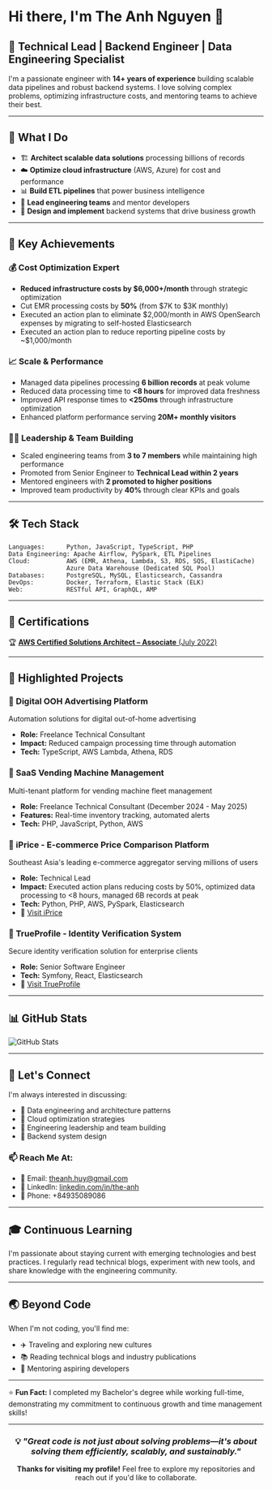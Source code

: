 # Hi there, I'm The Anh Nguyen 👋

## 🚀 Technical Lead | Backend Engineer | Data Engineering Specialist

I'm a passionate engineer with **14+ years of experience** building scalable data pipelines and robust backend systems. I love solving complex problems, optimizing infrastructure costs, and mentoring teams to achieve their best.

---

## 💼 What I Do

- 🏗️ **Architect scalable data solutions** processing billions of records
- ☁️ **Optimize cloud infrastructure** (AWS, Azure) for cost and performance
- 📊 **Build ETL pipelines** that power business intelligence
- 👥 **Lead engineering teams** and mentor developers
- 🔧 **Design and implement** backend systems that drive business growth

---

## 🎯 Key Achievements

### 💰 Cost Optimization Expert
- **Reduced infrastructure costs by $6,000+/month** through strategic optimization
- Cut EMR processing costs by **50%** (from $7K to $3K monthly)
- Executed an action plan to eliminate $2,000/month in AWS OpenSearch expenses by migrating to self-hosted Elasticsearch
- Executed an action plan to reduce reporting pipeline costs by ~$1,000/month

### 📈 Scale & Performance
- Managed data pipelines processing **6 billion records** at peak volume
- Reduced data processing time to **<8 hours** for improved data freshness
- Improved API response times to **<250ms** through infrastructure optimization
- Enhanced platform performance serving **20M+ monthly visitors**

### 👨‍💼 Leadership & Team Building
- Scaled engineering teams from **3 to 7 members** while maintaining high performance
- Promoted from Senior Engineer to **Technical Lead within 2 years**
- Mentored engineers with **2 promoted to higher positions**
- Improved team productivity by **40%** through clear KPIs and goals

---

## 🛠️ Tech Stack

```text
Languages:      Python, JavaScript, TypeScript, PHP
Data Engineering: Apache Airflow, PySpark, ETL Pipelines
Cloud:          AWS (EMR, Athena, Lambda, S3, RDS, SQS, ElastiCache)
                Azure Data Warehouse (Dedicated SQL Pool)
Databases:      PostgreSQL, MySQL, Elasticsearch, Cassandra
DevOps:         Docker, Terraform, Elastic Stack (ELK)
Web:            RESTful API, GraphQL, AMP
```

---

## 📜 Certifications

🏆 [**AWS Certified Solutions Architect – Associate** (July 2022)](https://www.credly.com/badges/2cf93814-6511-40af-ab43-852d66f1e1cd?source=linked_in_profile)

---

## 🌟 Highlighted Projects

### 🤖 Digital OOH Advertising Platform
Automation solutions for digital out-of-home advertising
- **Role:** Freelance Technical Consultant
- **Impact:** Reduced campaign processing time through automation
- **Tech:** TypeScript, AWS Lambda, Athena, RDS

### 🏪 SaaS Vending Machine Management
Multi-tenant platform for vending machine fleet management
- **Role:** Freelance Technical Consultant (December 2024 - May 2025)
- **Features:** Real-time inventory tracking, automated alerts
- **Tech:** PHP, JavaScript, Python, AWS

### 🎯 iPrice - E-commerce Price Comparison Platform
Southeast Asia's leading e-commerce aggregator serving millions of users
- **Role:** Technical Lead
- **Impact:** Executed action plans reducing costs by 50%, optimized data processing to <8 hours, managed 6B records at peak
- **Tech:** Python, PHP, AWS, PySpark, Elasticsearch
- 🔗 [Visit iPrice](https://iprice.my)

### 🔐 TrueProfile - Identity Verification System
Secure identity verification solution for enterprise clients
- **Role:** Senior Software Engineer
- **Tech:** Symfony, React, Elasticsearch
- 🔗 [Visit TrueProfile](https://www.trueprofile.io)
---

## 📊 GitHub Stats

![GitHub Stats](https://github-readme-stats.vercel.app/api?username=theanh&show_icons=true&theme=default&hide_border=true)

---

## 🤝 Let's Connect

I'm always interested in discussing:
- 💬 Data engineering and architecture patterns
- 🚀 Cloud optimization strategies
- 👥 Engineering leadership and team building
- 🔧 Backend system design

### 📫 Reach Me At:

- 📧 Email: theanh.huy@gmail.com
- 💼 LinkedIn: [linkedin.com/in/the-anh](https://www.linkedin.com/in/the-anh)
- 📱 Phone: +84935089086

---

## 🎓 Continuous Learning

I'm passionate about staying current with emerging technologies and best practices. I regularly read technical blogs, experiment with new tools, and share knowledge with the engineering community.

---

## 🌏 Beyond Code

When I'm not coding, you'll find me:
- ✈️ Traveling and exploring new cultures
- 📚 Reading technical blogs and industry publications
- 🎯 Mentoring aspiring developers

---

⭐️ **Fun Fact:** I completed my Bachelor's degree while working full-time, demonstrating my commitment to continuous growth and time management skills!

---

<div align="center">

### 💡 *"Great code is not just about solving problems—it's about solving them efficiently, scalably, and sustainably."*

**Thanks for visiting my profile!** Feel free to explore my repositories and reach out if you'd like to collaborate.

</div>
